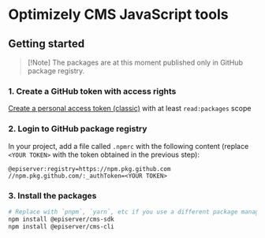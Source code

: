 # Optimizely CMS JavaScript tools

## Getting started

> [!Note] The packages are at this moment published only in GitHub package registry.

### 1. Create a GitHub token with access rights

[Create a personal access token (classic)](https://docs.github.com/en/authentication/keeping-your-account-and-data-secure/managing-your-personal-access-tokens#creating-a-personal-access-token-classic) with at least `read:packages` scope

### 2. Login to GitHub package registry

In your project, add a file called `.npmrc` with the following content (replace `<YOUR TOKEN>` with the token obtained in the previous step):

```
@episerver:registry=https://npm.pkg.github.com
//npm.pkg.github.com/:_authToken=<YOUR TOKEN>
```

### 3. Install the packages

```sh
# Replace with `pnpm`, `yarn`, etc if you use a different package manager
npm install @episerver/cms-sdk
npm install @episerver/cms-cli
```
